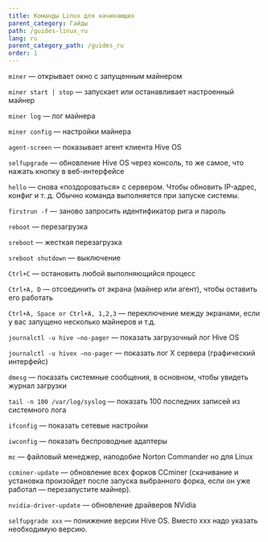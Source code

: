 ```yaml
---
title: Команды Linux для начинающих
parent_category: Гайды
path: /guides-linux_ru
lang: ru
parent_category_path: /guides_ru
order: 1
---
```


`miner` — открывает окно с запущенным майнером

`miner start | stop` — запускает или останавливает настроенный майнер

`miner log` — лог майнера

`miner config` — настройки майнера

`agent-screen` — показывает агент клиента Hive OS

`selfupgrade` — обновление Hive OS через консоль, то же самое, что нажать кнопку в веб-интерфейсе

`hello` — снова «поздороваться» с сервером. Чтобы обновить IP-адрес, конфиг и т. д. Обычно команда выполняется при запуске системы.

`firstrun -f` — заново запросить идентификатор рига и пароль

`reboot` — перезагрузка

`sreboot` — жесткая перезагрузка

`sreboot shutdown` — выключение

`Ctrl+C` — остановить любой выполняющийся процесс

`Ctrl+A, D` — отсоединить от экрана (майнер или агент), чтобы оставить его работать

`Ctrl+A, Space or Ctrl+A, 1,2,3` — переключение между экранами, если у вас запущено несколько майнеров и т.д.

`journalctl -u hive —no-pager` — показать загрузочный лог Hive OS

`journalctl -u hivex —no-pager` — показать лог X сервера (графический интерфейс)

`dmesg` — показать системные сообщения, в основном, чтобы увидеть журнал загрузки

`tail -n 100 /var/log/syslog` — показать 100 последних записей из системного лога

`ifconfig` — показать сетевые настройки

`iwconfig` — показать беспроводные адаптеры

`mc` — файловый менеджер, наподобие Norton Commander но для Linux

`ccminer-update` — обновление всех форков CCminer (скачивание и установка произойдет после запуска выбранного форка, если он уже работал — перезапустите майнер).

`nvidia-driver-update` — обновление драйверов NVidia

`selfupgrade xxx` — понижение версии Hive OS. Вместо ххх надо указать необходимую версию.
